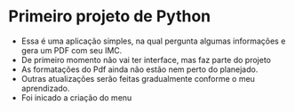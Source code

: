 # Primeiro projeto de Python

- Essa é uma aplicação simples, na qual pergunta algumas informações e gera um PDF com seu IMC.
- De primeiro momento não vai ter interface, mas faz parte do projeto
- As formatações do Pdf ainda não estão nem perto do planejado.
- Outras atualizações serão feitas gradualmente conforme o meu aprendizado.
- Foi inicado a criação do menu
  

